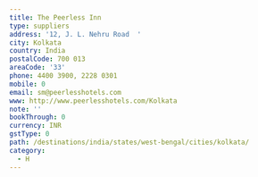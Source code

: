 ```yaml
---
title: The Peerless Inn
type: suppliers
address: '12, J. L. Nehru Road  '
city: Kolkata
country: India
postalCode: 700 013
areaCode: '33'
phone: 4400 3900, 2228 0301
mobile: 0
email: sm@peerlesshotels.com
www: http://www.peerlesshotels.com/Kolkata
note: ''
bookThrough: 0
currency: INR
gstType: 0
path: /destinations/india/states/west-bengal/cities/kolkata/
category:
  - H
---
```


